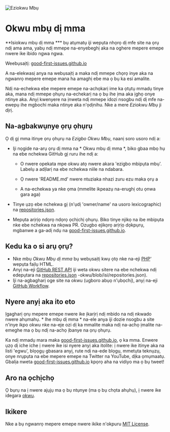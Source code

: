 ![Eziokwu Mbụ](../assets/github/social-preview.png)

# Okwu mbụ dị mma

**Isiokwu mbụ dị mma *** bụ atụmatụ iji wepụta nhọrọ dị mfe site na ọrụ ndị ama ama, yabụ ndị mmepe na-enyebeghị aka na oghere mepere emepe nwere ike ibido ngwa ngwa.

Weebụsaịtị: [good-first-issues.github.io](https://good-first-issues.github.io)

A na-elekwasị anya na webụsaịtị a maka ndị mmepe chọrọ inye aka na ngwanrọ mepere emepe mana ha amaghị ebe ma ọ bụ ka esi amalite.

Ndị na-echekwa ebe mepere emepe na-achọkarị ime ka ọtụtụ mmadụ tinye aka, mana ndị mmepe ọhụrụ na-echekarị na ọ bụ ihe ịma aka ịghọ onye ntinye aka. Anyị kwenyere na ịnweta ndị mmepe idozi nsogbu ndị dị mfe na-ewepụ ihe mgbochi maka ntinye aka n'ọdịnihu. Nke a mere *Eziokwu Mbụ* ji dịrị.

## Na-agbakwụnye ọrụ ọhụrụ

Ọ dị gị mma itinye ọrụ ọhụrụ na *Ezigbo Okwu Mbụ*, naanị soro usoro ndị a:

- Iji nọgide na-arụ ọrụ dị mma na * Okwu mbụ dị mma *, biko gbaa mbọ hụ na ebe nchekwa GitHub gị ruru ihe ndị a:

     - O nwere opekata mpe okwu atọ nwere akara 'ezigbo mbipụta mbụ'. Labelụ a adịlarị na ebe nchekwa niile na ndabara.

     - Ọ nwere 'README.md' nwere ntuziaka nhazi zuru ezu maka ọrụ a

     - A na-echekwa ya nke ọma (mmelite ikpeazụ na-erughị otu ọnwa gara aga)

- Tinye ụzọ ebe nchekwa gị (n'ụdị 'owner/name' na usoro lexicographic) na [repositories.json](https://github.com/gomzyakov/good-first-issue/blob/main/repositories.json).

- Mepụta arịrịọ ndọrọ ndọrọ ọchịchị ọhụrụ. Biko tinye njikọ na ibe mbipụta nke ebe nchekwa na nkọwa PR. Ozugbo ejikọrọ arịrịọ dọkpụrụ, mgbanwe a ga-adị ndụ na [good-first-issues.github.io](https://good-first-issues.github.io).

## Kedu ka o si arụ ọrụ?

- Nke mbụ *Okwu Mbụ dị mma* bụ webụsaịtị kwụ ọtọ nke na-eji [PHP](https://www.php.net)' wepụta faịlụ HTML.
- Anyị na-eji [GitHub REST API](https://docs.github.com/en/rest) iji weta okwu sitere na ebe nchekwa ndị edepụtara na [repositories.json](https://github.com/gomzyakov/good-first) -okwu/blob/isi/repositories.json).
- Iji na-agbagharị oge site na okwu (ugboro abụọ n'ụbọchị), anyị na-eji [GitHub Workflow](https://docs.github.com/en/actions/using-workflows).

## Nyere anyị aka ito eto

Ịgagharị ọrụ mepere emepe nwere ike ịkarịrị ndị mbido na ndị nkwado nwere ahụmahụ. * Ihe mbụ dị mma * na-ele anya iji dozie nsogbu a site n'inye ikpo okwu nke na-eje ozi dị ka mmalite maka ndị na-achọ ịmalite na-emeghe ma ọ bụ ndị na-achọ ịbanye na ọrụ ọhụrụ.

Ka ndị mmadụ mara maka [good-first-issues.github.io](https://good-first-issues.github.io), ọ ka mma. Enwere ụzọ dị iche iche ị nwere ike isi nyere anyị aka itolite: ị nwere ike itinye aka na listi 'egwu', blọọgụ gbasara anyị, rute ndị na-ede blọgụ, mmetụta teknụzụ, onye nrụpụta na ebe mepere emepe na Twitter na YouTube, dịka ọmụmaatụ. Gbalịa nweta [good-first-issues.github.io](https://good-first-issues.github.io) kpọrọ aha na vidiyo ma ọ bụ tweet!

## Aro na ọchịchọ

Ọ bụrụ na ị nwere ajụjụ ma ọ bụ ntụnye (ma ọ bụ chọta ahụhụ), ị nwere ike idegara [okwu](https://github.com/good-first-issues/good-first-issues.github.io/issues).

## Ikikere

Nke a bụ ngwanrọ mepere emepe nwere ikike n'okpuru [MIT License](https://github.com/good-first-issues/good-first-issues.github.io/blob/main/LICENSE).